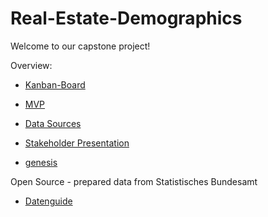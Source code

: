 # Real-Estate-Demographics

Welcome to our capstone project!  

Overview: 

* [Kanban-Board](https://miro.com/app/board/uXjVOzj4vXk=/?userEmail=deming.cheung@outlook.com&track=true&utm_source=notification&utm_medium=email&utm_campaign=add-to-team-and-board&utm_content=go-to-board&invite_link_id=824995705973)  

* [MVP](https://miro.com/app/board/uXjVOzOpuN4=/)  

* [Data Sources](https://docs.google.com/spreadsheets/d/1CCJFOJi3ZScCt8BZwK8xA_fqC1bCAsB3bcCP4lncxOA/edit#gid=0)  

* [Stakeholder Presentation](https://docs.google.com/presentation/d/1kREDLAWqnXOzMYnnlQCyfycUMn3G9qslpF6I2G-3iX8/edit#slide=id.g12ced5afda5_0_0)


* [genesis](https://www-genesis.destatis.de/genesis/online?operation=previous&levelindex=0&step=0&titel=&levelid=1652949290654&acceptscookies=false)

Open Source - prepared data from Statistisches Bundesamt
* [Datenguide](https://datengui.de/)
